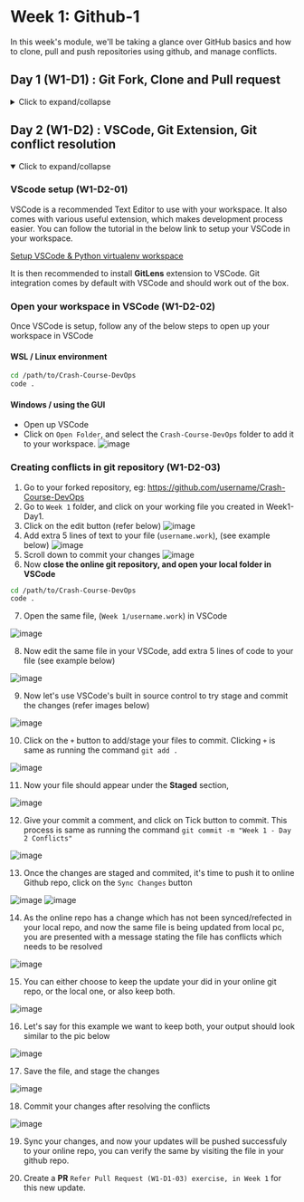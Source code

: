 # Week 1: Github-1
In this week's module, we'll be taking a glance over GitHub basics and how to clone, pull and push repositories using github, and manage conflicts. 

## Day 1 (W1-D1) : Git Fork, Clone and Pull request
<details>
<summary>Click to expand/collapse</summary>

### Fork (W1-D1-01)
1. Go to the repo's main page [Crash Course: DevOps](https://github.com/bsc-iitm/Crash-Course-DevOps), click on **Fork** button to fork the repo to your repository.
![image](https://user-images.githubusercontent.com/10195318/167304903-c6c13f50-ea71-4ac3-b784-0ebd8b07f978.png)

### Clone (W1-D1-02)
1. Go to the **forked repo's main page** (example https://github.com/username/Crash-Course-DevOps) and find the clone option in the Code section (Ref Pic below)
![image](https://user-images.githubusercontent.com/10195318/167304270-f20d08c2-0c1a-405a-a979-2e1cd1f1aaf7.png)

2. After you copy the git url, open your terminal, go to your workspace directory, and clone the git using the command `git clone <git url>`. See example below
```sh
cd /path/to/your/workspace
git clone https://github.com/username/Crash-Course-DevOps.git
```
![image](https://user-images.githubusercontent.com/10195318/167304858-67b0e99e-cc7a-4d0c-83c0-9b7425181c49.png)

3. Switch to this cloned directory using `cd Crash-Course-DevOps`

### Updates (W1-D1-03)
1. After cloning your forked repo to your local pc, go to `Week 1` directory (`cd "Week 1"`)
2. Create a new file in this folder, namely `<your github username>.work` and put some content in it.
3. After making some updates, track changes using the command `git status`
4. Add all the changes using the command `git add .`
5. Once you add in/stage all your changes, you have to commit them. You can use the following command to commit the changes, `git commit -m "My first commit"`
6. After commiting, push the changes to the github repository using the command, `git push origin`

Your command flow should look similar to the following

```sh
cd "Week 1"
echo "My first git update" >  my-git-username.work
git status
git add .
git commit -m "My first commit"
git push origin
```

### Pull Request (PR) (W1-D1-03)
1. After making changes to your online repository, we want it to be reflected in the main reposity under IITM. For this we have to initiate a Pull Request (PR) and ask the owners to merge your change in the current repository.
2. Find the PR button in your repository
![image](https://user-images.githubusercontent.com/10195318/167305190-87e08db7-87ce-4b29-b2b2-96a42b9ab811.png)

3. Once you verify the changes, click on Create PR button
![image](https://user-images.githubusercontent.com/10195318/167305224-0f96b09f-ab37-4b31-a953-7e4b29fa7576.png)

4. Now your PR is ready, and is waiting to be reviewed by the repo maintainers and to be merged. 

</details>

## Day 2 (W1-D2) : VSCode, Git Extension, Git conflict resolution
  
<details open>
  <summary> Click to expand/collapse </summary>  

### VScode setup (W1-D2-01)
VSCode is a recommended Text Editor to use with your workspace. It also comes with various useful extension, which makes development process easier.
You can follow the tutorial in the below link to setup your VSCode in your workspace. 

[Setup VSCode & Python virtualenv workspace](https://discourse.onlinedegree.iitm.ac.in/t/setting-up-python-virtualenv-and-a-workspace-along-with-helpful-notes-on-setting-up-vscode-text-editor/)

It is then recommended to install **GitLens** extension to VSCode. Git integration comes by default with VSCode and should work out of the box. 

### Open your workspace in VSCode (W1-D2-02)
Once VSCode is setup, follow any of the below steps to open up your workspace in VSCode

#### WSL / Linux environment
```sh
cd /path/to/Crash-Course-DevOps
code .
```

#### Windows / using the GUI
- Open up VSCode
- Click on `Open Folder`, and select the `Crash-Course-DevOps` folder to add it to your workspace.
![image](https://user-images.githubusercontent.com/10195318/167861685-5e453ca1-6445-4278-8103-46b87c0fd9a4.png)

### Creating conflicts in git repository (W1-D2-03)
1. Go to your forked repository, eg: https://github.com/username/Crash-Course-DevOps
2. Go to `Week 1` folder, and click on your working file you created in Week1-Day1. 
3. Click on the edit button (refer below)
![image](https://user-images.githubusercontent.com/10195318/167862307-d653d515-4ca2-474a-b79b-436e100ef02a.png)
4. Add extra 5 lines of text to your file (`username.work`), (see example below)
![image](https://user-images.githubusercontent.com/10195318/167862965-4bc39759-7995-4629-a5b0-71e1e9892c71.png)
5. Scroll down to commit your changes
![image](https://user-images.githubusercontent.com/10195318/167863102-6a2b251d-fd81-4fc0-9fac-d9c3604cb7d2.png)
6. Now **close the online git repository, and open your local folder in VSCode**
```sh
cd /path/to/Crash-Course-DevOps
code .
```
7. Open the same file, (`Week 1/username.work`) in VSCode
  
![image](https://user-images.githubusercontent.com/10195318/167863429-42c8119f-81dc-41ce-9b5d-e9ad38b471c7.png)
  
8. Now edit the same file in your VSCode, add extra 5 lines of code to your file (see example below)
  
![image](https://user-images.githubusercontent.com/10195318/167863859-e29e2004-1186-4f40-8dfe-357848c1ecac.png)
  
9. Now let's use VSCode's built in source control to try stage and commit the changes (refer images below)
  
![image](https://user-images.githubusercontent.com/10195318/167864028-b230e4f0-1c02-4cfd-bada-cc63000a8722.png)
  
10. Click on the `+` button to add/stage your files to commit. Clicking `+` is same as running the command `git add .`
  
![image](https://user-images.githubusercontent.com/10195318/167864251-84f5cd01-df66-4846-a1d0-8a1dc2105d92.png)
  
11. Now your file should appear under the **Staged** section,
  
![image](https://user-images.githubusercontent.com/10195318/167864413-bca0e60b-da29-4d34-a2cb-4f5f699de613.png)
  
12. Give your commit a comment, and click on Tick button to commit. This process is same as running the command `git commit -m "Week 1 - Day 2 Conflicts"`
  
![image](https://user-images.githubusercontent.com/10195318/167864549-0ed0f879-8fce-4408-a489-bdfea8d6c6f2.png)
  
13. Once the changes are staged and commited, it's time to push it to online Github repo, click on the `Sync Changes` button
  
![image](https://user-images.githubusercontent.com/10195318/167864908-9ab5a457-b656-4050-929f-b519ff674be1.png)
![image](https://user-images.githubusercontent.com/10195318/167864889-ba0c425c-47d7-4e0d-9a15-8413beed4ec0.png)
  
14. As the online repo has a change which has not been synced/refected in your local repo, and now the same file is being updated from local pc, you are presented with a message stating the file has conflicts which needs to be resolved
  
![image](https://user-images.githubusercontent.com/10195318/167865417-2eff62ac-cd62-45c2-b140-cdd34a1c2e19.png)
  
15. You can either choose to keep the update your did in your online git repo, or the local one, or also keep both.
  
![image](https://user-images.githubusercontent.com/10195318/167865565-39e651af-1307-4b0f-9409-a5cb893c1191.png)
  
16. Let's say for this example we want to keep both, your output should look similar to the pic below
  
![image](https://user-images.githubusercontent.com/10195318/167865677-165f71e2-4ceb-4dd3-9399-fb1f78dfda7b.png)
  
17. Save the file, and stage the changes
  
![image](https://user-images.githubusercontent.com/10195318/167865795-ef5892d6-8627-4eb9-b773-36a1029626bc.png)
  
18. Commit your changes after resolving the conflicts
  
![image](https://user-images.githubusercontent.com/10195318/167865907-ed174bdb-da95-40ec-a95b-ba0c7e5f4884.png)
  
19. Sync your changes, and now your updates will be pushed successfuly to your online repo, you can verify the same by visiting the file in your github repo. 
  
20. Create a **PR** `Refer Pull Request (W1-D1-03) exercise, in Week 1` for this new update.

</details>



